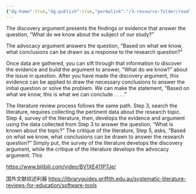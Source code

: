 ```yaml
---
{"dg-home":true,"dg-publish":true,"permalink":"/3-resource-folder/readlist/step6/","tags":"gardenEntry","dgPassFrontmatter":true}
---
```


The discovery argument presents the findings or evidence that answer the question, “What do we know about the subject of our study?” 

The advocacy argument answers the question, “Based on what we know, what conclusions can be drawn as a response to the research question?”

Once data are gathered, you can sift through that information to discover the evidence and build the argument to answer, “What do we know?” about the issue in question. After you have made the discovery argument, this evidence can be applied to draw the necessary conclusions to answer the initial question or solve the problem. We can make the statement, “Based on what we know, this is what we can conclude . . . .”

The literature review process follows the same path. Step 3, search the literature, requires collecting the pertinent data about the research topic. Step 4, survey of the literature, then, develops the evidence and argument using the data collected from Step 3 to answer the question, “What is known about the topic?” The critique of the literature, Step 5, asks, “Based on what we know, what conclusions can be drawn to answer the research question?” Simply put, the survey of the literature develops the discovery argument, while the critique of the literature develops the advocacy argument. This

https://www.bilibili.com/video/BV1XE411P7Je/

国外文献综述利器
https://libraryguides.griffith.edu.au/systematic-literature-reviews-for-education/software-tools


